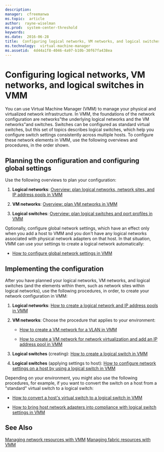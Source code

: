 ```yaml
---
description:  
manager:  cfreemanwa
ms.topic:  article
author:  rayne-wiselman
ms.prod:  system-center-threshold
keywords:  
ms.date:  2016-06-28
title:  Configuring logical networks, VM networks, and logical switches in VMM
ms.technology:  virtual-machine-manager
ms.assetid:  4d44a1f8-4046-4a97-b10b-30f67fa438ea
---
```


# Configuring logical networks, VM networks, and logical switches in VMM
You can use Virtual Machine Manager (VMM) to manage your physical and virtualized network infrastructure. In VMM, the foundations of the network configuration are networks"the underlying logical networks and the VM networks"and switches. Switches can be configured as standard virtual switches, but this set of topics describes logical switches, which help you configure switch settings consistently across multiple hosts. To configure these network elements in VMM, use the following overviews and procedures, in the order shown.

## <a name="BKMK_planning"></a>Planning the configuration and configuring global settings
Use the following overviews to plan your configuration:

1.  **Logical networks**: [Overview: plan logical networks, network sites, and IP address pools in VMM](Overview--plan-logical-networks,-network-sites,-and-IP-address-pools-in-VMM.md)

2.  **VM networks**: [Overview: plan VM networks in VMM](Overview--plan-VM-networks-in-VMM.md)

3.  **Logical switches**: [Overview: plan logical switches and port profiles in VMM](Overview--plan-logical-switches-and-port-profiles-in-VMM.md)

Optionally, configure global network settings, which have an effect only when you add a host to VMM and you don't have any logical networks associated with physical network adapters on that host. In that situation, VMM can use your settings to create a logical network automatically:

-   [How to configure global network settings in VMM](How-to-configure-global-network-settings-in-VMM.md)

## <a name="BKMK_implementing"></a>Implementing the configuration
After you have planned your logical networks, VM networks, and logical switches (and the elements within them, such as network sites within logical networks), use the following procedures, in order, to create your network configuration in VMM:

1.  **Logical networks**: [How to create a logical network and IP address pools in VMM](How-to-create-a-logical-network-and-IP-address-pools-in-VMM.md)

2.  **VM networks**: Choose the procedure that applies to your environment:

    -   [How to create a VM network for a VLAN in VMM](How-to-create-a-VM-network-for-a-VLAN-in-VMM.md)

    -   [How to create a VM network for network virtualization and add an IP address pool in VMM](How-to-create-a-VM-network-for-network-virtualization-and-add-an-IP-address-pool-in-VMM.md)

3.  **Logical switches** (creating): [How to create a logical switch in VMM](How-to-create-a-logical-switch-in-VMM.md)

4.  **Logical switches** (applying settings to host): [How to configure network settings on a host by using a logical switch in VMM](How-to-configure-network-settings-on-a-host-by-using-a-logical-switch-in-VMM.md)

Depending on your environment, you might also use the following procedures, for example, if you want to convert the switch on a host from a "standard" virtual switch to a logical switch:

-   [How to convert a host's virtual switch to a logical switch in VMM](How-to-convert-a-host-s-virtual-switch-to-a-logical-switch-in-VMM.md)

-   [How to bring host network adapters into compliance with logical switch settings in VMM](How-to-bring-host-network-adapters-into-compliance-with-logical-switch-settings-in-VMM.md)

## See Also
[Managing network resources with VMM](Managing-network-resources-with-VMM.md)
[Managing fabric resources with VMM](Managing-fabric-resources-with-VMM.md)


